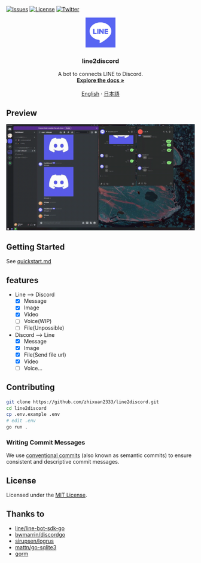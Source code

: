 [![Issues](https://img.shields.io/github/issues/zhixuan2333/line2discord?style=for-the-badge)](https://github.com/zhixuan2333/line2discord/issues)
[![License](https://img.shields.io/github/license/zhixuan2333/line2discord?style=for-the-badge)](./LICENSE)
[![Twitter](https://img.shields.io/twitter/follow/zhixuan2333?style=for-the-badge)](https://twitter.com/zhixuan2333)

<div align="center">
  <a href="https://github.com/zhixuan2333/line2discord">
    <img src="resource/L2D.png" alt="Logo" width="80" height="80">
  </a>

  <h3 align="center">line2discord</h3>

  <p align="center">
    A bot to connects LINE to Discord.
    <br />
    <a href="https://github.com/zhixuan2333/line2discord/blob/master/docs/quickstart.md"><strong>Explore the docs »</strong></a>
    <br />
    <br />
    <a href="https://github.com/zhixuan2333/line2discord/blob/master/docs/quickstart.md">English</a>
    ·
    <a href="https://github.com/zhixuan2333/line2discord/blob/master/docs/quickstart.ja.md">日本語</a>
  </p>
</div>

## Preview

![Preview](./resource/l2d_video.gif)

## Getting Started

See [quickstart.md](./docs/quickstart.md)

## features

-   Line --> Discord
    -   [x] Message
    -   [x] Image
    -   [x] Video
    -   [ ] Voice(WIP)
    -   [ ] File(Unpossible)
-   Discord --> Line
    -   [x] Message
    -   [x] Image
    -   [x] File(Send file url)
    -   [x] Video
    -   [ ] Voice...

## Contributing

```sh
git clone https://github.com/zhixuan2333/line2discord.git
cd line2discord
cp .env.example .env
# edit .env
go run .
```

### Writing Commit Messages

We use [conventional commits](https://www.conventionalcommits.org/en/v1.0.0/) (also known as semantic commits) to ensure consistent and descriptive commit messages.

## License

Licensed under the [MIT License](./LICENSE).

## Thanks to

-   [line/line-bot-sdk-go](https://github.com/line/line-bot-sdk-go)
-   [bwmarrin/discordgo](https://github.com/bwmarrin/discordgo)
-   [sirupsen/logrus](https://github.com/sirupsen/logrus)
-   [mattn/go-sqlite3](https://github.com/mattn/go-sqlite3)
-   [gorm](https://gorm.io/)

